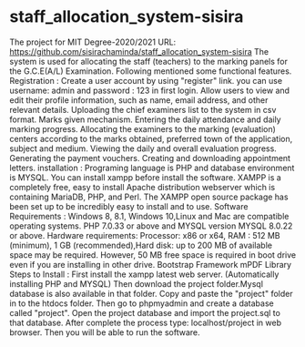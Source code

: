 # staff_allocation_system-sisira
 The project for MIT Degree-2020/2021
URL: https://github.com/sisirachaminda/staff_allocation_system-sisira
The system is used for allocating the staff (teachers) to the marking panels for the G.C.E(A/L) Examination.
Following mentioned some functional features.
Registration : Create a user account by using "register" link.
you can use username: admin and password : 123 in first login.
Allow users to view and edit their profile information, such as name, email address, and other relevant details.
Uploading the chief examiners list to the system in csv format. 
Marks given mechanism.
Entering the daily attendance and daily marking progress.
Allocating the examiners to the marking (evaluation) centers according to the marks obtained, preferred town of the application, subject and medium.
Viewing the daily and overall evaluation progress.
Generating the payment vouchers.
Creating and downloading appointment letters.
installation : Programing language is PHP and database environment is MYSQL. You can install xampp before install the software.
 XAMPP is a completely free, easy to install Apache distribution webserver which is containing MariaDB, PHP, and Perl. The XAMPP open source package has been set up to be incredibly easy to install and to use.
Software Requirements : Windows 8, 8.1, Windows 10,Linux and Mac are compatible operating systems.
PHP 7.0.33 or above and MYSQL version MYSQL 8.0.22 or above.
Hardware requirements: Processor: x86 or x64, RAM : 512 MB (minimum), 1 GB (recommended),Hard disk: up to 200 MB of available space may be required. However, 50 MB free space is required in boot drive even if you are installing in other drive.
Bootstrap Framework
mPDF Library
Steps to Install : First install the xampp latest web server. (Automatically installing PHP and MYSQL)
Then download the project folder.Mysql database is also available in that folder.
Copy and paste the "project" folder in to the htdocs folder.
Then go to phpmyadmin and create a database called "project".
Open the project database and import the project.sql to that database.
After complete the process type: localhost/project in web browser. Then you will be able to run the software.

